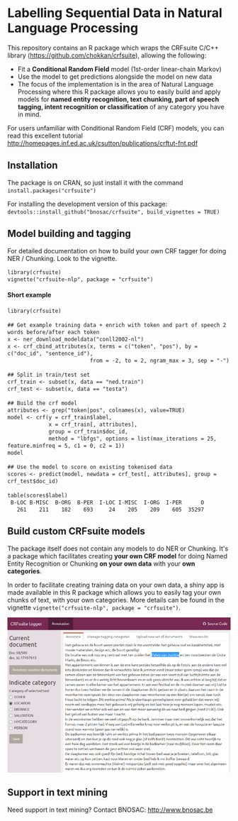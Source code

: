 # Labelling Sequential Data in Natural Language Processing

This repository contains an R package which wraps the CRFsuite C/C++ library (https://github.com/chokkan/crfsuite), allowing the following:

- Fit a **Conditional Random Field** model (1st-order linear-chain Markov) 
- Use the model to get predictions alongside the model on new data
- The focus of the implementation is in the area of Natural Language Processing where this R package allows you to easily build and apply models for **named entity recognition, text chunking, part of speech tagging, intent recognition or classification** of any category you have in mind.

For users unfamiliar with Conditional Random Field (CRF) models, you can read this excellent tutorial http://homepages.inf.ed.ac.uk/csutton/publications/crftut-fnt.pdf

## Installation

The package is on CRAN, so just install it with the command `install.packages("crfsuite")`

For installing the development version of this package: `devtools::install_github("bnosac/crfsuite", build_vignettes = TRUE)`

## Model building and tagging

For detailed documentation on how to build your own CRF tagger for doing NER / Chunking. Look to the vignette.

```{r}
library(crfsuite)
vignette("crfsuite-nlp", package = "crfsuite")
```

#### Short example

```{r}
library(crfsuite)

## Get example training data + enrich with token and part of speech 2 words before/after each token
x <- ner_download_modeldata("conll2002-nl")
x <- crf_cbind_attributes(x, terms = c("token", "pos"), by = c("doc_id", "sentence_id"), 
                          from = -2, to = 2, ngram_max = 3, sep = "-")

## Split in train/test set
crf_train <- subset(x, data == "ned.train")
crf_test <- subset(x, data == "testa")

## Build the crf model
attributes <- grep("token|pos", colnames(x), value=TRUE)
model <- crf(y = crf_train$label, 
             x = crf_train[, attributes], 
             group = crf_train$doc_id, 
             method = "lbfgs", options = list(max_iterations = 25, feature.minfreq = 5, c1 = 0, c2 = 1)) 
model

## Use the model to score on existing tokenised data
scores <- predict(model, newdata = crf_test[, attributes], group = crf_test$doc_id)

table(scores$label)
 B-LOC B-MISC  B-ORG  B-PER  I-LOC I-MISC  I-ORG  I-PER      O 
   261    211    182    693     24    205    209    605  35297 
```


## Build custom CRFsuite models

The package itself does not contain any models to do NER or Chunking. It's a package which facilitates creating **your own CRF model** for doing Named Entity Recognition or Chunking **on your own data** with your **own categories**.

In order to facilitate creating training data on your own data, a shiny app is made available in this R package which allows you to easily tag your own chunks of text, with your own categories. More details can be found in the vignette `vignette("crfsuite-nlp", package = "crfsuite")`.

![](vignettes/app-screenshot.png)


## Support in text mining

Need support in text mining?
Contact BNOSAC: http://www.bnosac.be
